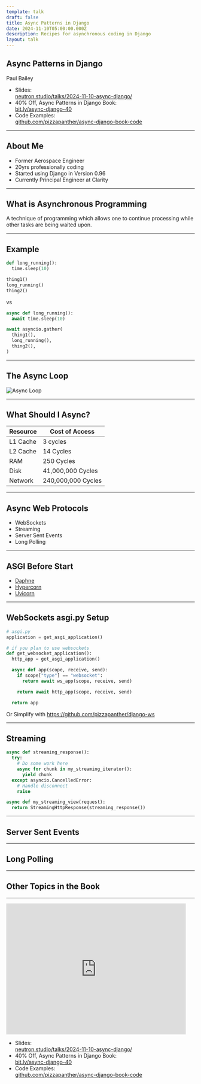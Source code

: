 ```yaml
---
template: talk
draft: false
title: Async Patterns in Django
date: 2024-11-10T05:00:00.000Z
description: Recipes for asynchronous coding in Django
layout: talk
---
```

## Async Patterns in Django

Paul Bailey

- Slides:<br>[neutron.studio/talks/2024-11-10-async-django/](https://www.neutron.studio/talks/2024-11-10-async-django/)
- 40% Off, Async Patterns in Django Book:<br>[bit.ly/async-django-40](https://bit.ly/async-django-40)
- Code Examples:<br>[github.com/pizzapanther/async-django-book-code](https://github.com/pizzapanther/async-django-book-code)

---

## About Me

- Former Aerospace Engineer
- 20yrs professionally coding
- Started using Django in Version 0.96
- Currently Principal Engineer at Clarity

---

## What is Asynchronous Programming

A technique of programming which allows one to continue processing while other tasks are being waited upon.

---

## Example

```python
def long_running():
  time.sleep(10)

thing1()
long_running()
thing2()
```

vs

```python
async def long_running():
  await time.sleep(10)

await asyncio.gather(
  thing1(),
  long_running(),
  thing2(),
)
```

---

## The Async Loop

![Async Loop](/talks/async-loop.png)

---

## What Should I Async?

| Resource  | Cost of Access |
| --- | --- |
| L1 Cache | 3 cycles |
| L2 Cache | 14 Cycles |
| RAM | 250 Cycles |
| Disk | 41,000,000 Cycles |
| Network | 240,000,000 Cycles |

---

## Async Web Protocols

- WebSockets
- Streaming
- Server Sent Events
- Long Polling

---

## ASGI Before Start

- [Daphne](https://pypi.org/project/daphne/)
- [Hypercorn](https://github.com/pgjones/hypercorn)
- [Uvicorn](https://www.uvicorn.org/)

---

## WebSockets asgi.py Setup

```python
# asgi.py
application = get_asgi_application()
```

```python
# if you plan to use websockets
def get_websocket_application():
  http_app = get_asgi_application()

  async def app(scope, receive, send):
    if scope["type"] == "websocket":
      return await ws_app(scope, receive, send)

    return await http_app(scope, receive, send)

  return app
```

Or Simplify with https://github.com/pizzapanther/django-ws

---

## Streaming

```python
async def streaming_response():
  try:
    # Do some work here
    async for chunk in my_streaming_iterator():
      yield chunk
  except asyncio.CancelledError:
    # Handle disconnect
    raise

async def my_streaming_view(request):
  return StreamingHttpResponse(streaming_response())
```

---

## Server Sent Events

---

## Long Polling

---

## Other Topics in the Book

---

<iframe src="https://giphy.com/embed/lD76yTC5zxZPG" width="480" height="350" style="" frameBorder="0" class="giphy-embed" allowFullScreen></iframe>

- Slides:<br>[neutron.studio/talks/2024-11-10-async-django/](https://www.neutron.studio/talks/2024-11-10-async-django/)
- 40% Off, Async Patterns in Django Book:<br>[bit.ly/async-django-40](https://bit.ly/async-django-40)
- Code Examples:<br>[github.com/pizzapanther/async-django-book-code](https://github.com/pizzapanther/async-django-book-code)
